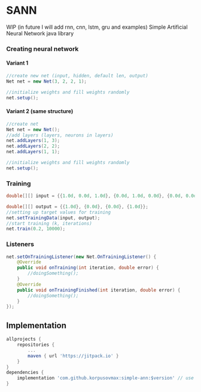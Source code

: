 # SANN
WIP (in future I will add rnn, cnn, lstm, gru and examples)
Simple Artificial Neural Network java library

### Creating neural network
#### Variant 1
```java
//create new net (input, hidden, default len, output)
Net net = new Net(3, 2, 2, 1);

//initialize weights and fill weights randomly
net.setup();
```

#### Variant 2 (same structure)
```java
//create net
Net net = new Net();
//add layers (layers, neurons in layers)
net.addLayers(1, 3);
net.addLayers(2, 2);
net.addLayers(1, 1);

//initialize weights and fill weights randomly
net.setup();
```

### Training
```java
double[][] input = {{1.0d, 0.0d, 1.0d}, {0.0d, 1.0d, 0.0d}, {0.0d, 0.0d, 1.0d}, {1.0d, 0.0d, 1.0d}};

double[][] output = {{1.0d}, {0.0d}, {0.0d}, {1.0d}};
//setting up target values for training
net.setTrainingData(input, output);
//start training (k, iterations)
net.train(0.2, 10000);
```

### Listeners
```java
net.setOnTrainingListener(new Net.OnTrainingListener() {
	@Override
	public void onTraining(int iteration, double error) {
		//doingSomething();
	}
	@Override
	public void onTrainingFinished(int iteration, double error) {
		//doingSomething();
	}
});
```
## Implementation
```groovy
allprojects {
	repositories {
		...
		maven { url 'https://jitpack.io' }
	}
}
dependencies {
	implementation 'com.github.korpusovmax:simple-ann:$version' // use version from releases or use '-SNAPSHOT'
}
```
